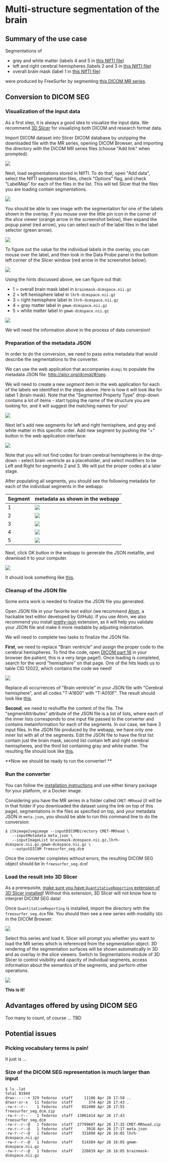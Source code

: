 # Multi-structure segmentation of the brain

## Summary of the use case

Segmentations of
* grey and white matter (labels 4 and 5 in [this NIfTI file](http://slicer.kitware.com/midas3/download/item/285812/gmwm-dcmspace.nii.gz))
* left and right cerebral hemispheres (labels 2 and 3 in [this NIfTI file](http://slicer.kitware.com/midas3/download/item/285813/lhrh-dcmspace.nii.gz))
* overall brain mask (label 1 in [this NIfTI file](http://slicer.kitware.com/midas3/download/item/285811/brainmask-dcmspace.nii.gz))

were produced by FreeSurfer by segmenting [this DICOM MR series](http://slicer.kitware.com/midas3/download/item/285806/CMET-MRhead.zip).

## Conversion to DICOM SEG

### Visualization of the input data

As a first step, it is always a good idea to visualize the input data. We recommend [3D Slicer](http://slicer.org) for visualizing both DICOM and research format data.

Import DICOM dataset into Slicer DICOM database by unzipping the downloaded file with the MR series, opening DICOM Browser, and importing the directory with the DICOM MR series files (choose "Add link" when prompted).

![](/use_cases/dicom_import.jpg)

Next, load segmentations stored in NIfTI. To do that, open "Add data", select the NIfTI segmentation files, check "Options" flag, and check "LabelMap" for each of the files in the list. This will tell Slicer that the files you are loading contain segmentations.

![](/use_cases/load_labels.jpg)

You should be able to see image with the segmentation for one of the labels shown in the overlay. If you mouse over the little pin icon in the corner of the slice viewer (orange arrow in the screenshot below), then expand the popup panel (red arrow), you can select each of the label files in the label selector (green arrow).

![](/use_cases/select_overlay.jpg)

To figure out the value for the individual labels in the overlay, you can mouse over the label, and then look in the Data Probe panel in the bottom left corner of the Slicer window (red arrow in the screenshot below).

![](/use_cases/data_probe.jpg)

Using the hints discussed above, we can figure out that:
* 1 = overall brain mask label in `brainmask-dcmspace.nii.gz`
* 2 = left hemisphere label in `lhrh-dcmspace.nii.gz`
* 3 = right hemisphere label in `lhrh-dcmspace.nii.gz`
* 4 = gray matter label in `gmwm-dcmspace.nii.gz`
* 5 = white matter label in `gmwm-dcmspace.nii.gz`

![](/use_cases/freesurfer-usecase-all_labels.jpg)

We will need the information above in the process of data conversion!

### Preparation of the metadata JSON

In order to do the conversion, we need to pass extra metadata that would describe the segmentations to the converter.

We can use the web application that accompanies `dcmqi` to populate the metadata JSON file: http://qiicr.org/dcmqi/#/seg.

We will need to create a new _segment_ item in the web application for each of the labels we identified in the steps above. Here is how it will look like for label 1 (brain mask). Note that the "Segmented Property Type" drop-down contains a lot of items - start typing the name of the structure you are looking for, and it will suggest the matching names for you!

![](/use_cases/fs-brain-webapp.jpg)

Next let's add new segments for left and right hemisphere, and gray and white matter in this specific order. Add new segment by pushing the "+" button in the web application interface:

![](/use_cases/add-segment-webapp.jpg)

Note that you will not find codes for brain cerebral hemispheres in the drop-down - select brain ventricle as a placeholder, and select modifiers to be Left and Right for segments 2 and 3. We will put the proper codes at a later stage.

After populating all segments, you should see the following metadata for each of the individual segments in the webapp:

|Segment|metadata as shown in the webapp|
|--|--|
|1|![](/use_cases/fs-segment1.jpg)|  
|2|![](/use_cases/fs-segment2.jpg)|
|3|![](/use_cases/fs-segment3.jpg)|
|4|![](/use_cases/fs-segment4.jpg)|
|5|![](/use_cases/fs-segment5.jpg)|

Next, click OK button in the webapp to generate the JSON metafile, and download it to your computer.

![](/use_cases/download_json.jpg)

It should look something like [this](https://gist.github.com/fedorov/34d1ccbd7d8a12f458a1d7c976c52e35#file-metadata-json).

### Cleanup of the JSON file

Some extra work is needed to finalize the JSON file you generated.

Open JSON file in your favorite text editor (we recommend [Atom](https://atom.io), a hackable text editor developed by GitHub). If you use Atom, we also recommend you install [pretty-json](https://atom.io/packages/pretty-json) extension, as it will help you validate your JSON file and make it more readable by adjusting indentation.

We will need to complete two tasks to finalize the JSON file.

**First**, we need to replace "Brain ventricle" and assign the proper code to the cerebral hemispheres. To find the code, open [DICOM part 16](http://dicom.nema.org/medical/dicom/current/output/html/part16.html) in your browser (be patient, this is a very large page!). Once loading is completed, search for the word "hemisphere" on that page. One of the hits leads us to table CID 12022, which contains the code we need!

![](/use_cases/hemisphere_code.jpg)

Replace all occurrences of "Brain ventricle" in your JSON file with "Cerebral hemisphere", and all codes "T-A1600" with "T-A010F". The result should look like [this](https://gist.github.com/fedorov/34d1ccbd7d8a12f458a1d7c976c52e35#file-metadata_codes_updated-json).

**Second**, we need to reshuffle the content of the file. The "segmentAttributes" attribute of the JSON file is a list of lists, where each of the inner lists corresponds to one input file passed to the converter and contains metainformation for each of the segments. In our case, we have 3 input files. In the JSON file produced by the webapp, we have only one inner list with all of the segments. Edit the JSON file to have the first list contain just the brain mask, second list contain left and right cerebral hemispheres, and the third list containing gray and white matter. The resulting file should look like [this](https://gist.github.com/fedorov/34d1ccbd7d8a12f458a1d7c976c52e35#file-metadata_three_inner_lists-json).

**Now we should be ready to run the converter!
**

### Run the converter

You can follow the [installation instructions](https://qiicr.gitbooks.io/dcmqi-guide/content/user_guide/installation.html) and use either binary package for your platform, or a Docker image.

Considering you have the MR series in a folder called `CMET-MRhead` (it will be in that folder if you downloaded the dataset using the link on top of this page), segmentations in the files as specified on top, and your metadata JSON in `meta.json`, you should be able to run this command line to do the conversion:

```
$ itkimage2segimage --inputDICOMDirectory CMET-MRhead \
   --inputMetadata meta.json \
   --inputImageList brainmask-dcmspace.nii.gz,lhrh-dcmspace.nii.gz,gmwm-dcmspace.nii.gz \
   --outputDICOM freesurfer_seg.dcm
```

Once the converter completes without errors, the resulting DICOM SEG object should be in `freesurfer_seg.dcm`!

### Load the result into 3D Slicer

As a prerequisite, [make sure you have `QuantitativeReporting` extension of 3D Slicer installed](https://qiicr.gitbooks.io/quantitativereporting-guide/content/)! Without this extension, 3D Slicer will not know how to interpret DICOM SEG data!

Once `QuantitativeReporting` is installed, import the directory with the `freesurfer_seg.dcm` file. You should then see a new series with modality `SEG` in the DICOM Browser:

![](/use_cases/seg_series.jpg)

Select this series and load it. Slicer will prompt you whether you want to load the MR series which is referenced from the segmentation object. 3D rendering of the segmentation surfaces will be shown automatically in 3D and as overlay in the slice viewers. Switch to Segmentations module of 3D Slicer to control visibility and opacity of individual segments, access information about the semantics of the segments, and perform other operations. 

![](/use_cases/fs-slicer-view.jpg)

**This is it!**

## Advantages offered by using DICOM SEG

Too many to count, of course ... TBD

## Potential issues

### Picking vocabulary terms is pain!

It just is ...

### Size of the DICOM SEG representation is much larger than input

```
$ ls -lat
total 81944
drwx------+ 329 fedorov  staff     11186 Apr 26 17:50 ..
drwxr-xr-x   11 fedorov  staff       374 Apr 26 17:43 .
-rw-r--r--    1 fedorov  staff    652400 Apr 26 17:55 freesurfer_seg.dcm.zip
-rw-r--r--    1 fedorov  staff  13061414 Apr 26 17:43 freesurfer_seg.dcm
-rw-r--r--@   1 fedorov  staff  27799607 Apr 26 17:35 CMET-MRhead.zip
-rw-r--r--@   1 fedorov  staff      3918 Apr 26 17:17 meta.json
-rw-r--r--@   1 fedorov  staff    331890 Apr 26 16:05 lhrh-dcmspace.nii.gz
-rw-r--r--@   1 fedorov  staff    514384 Apr 26 16:05 gmwm-dcmspace.nii.gz
-rw-r--r--@   1 fedorov  staff    226039 Apr 26 16:05 brainmask-dcmspace.nii.gz
```
